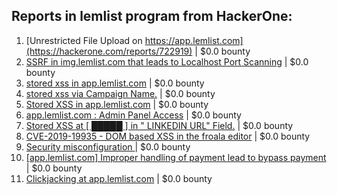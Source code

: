 ## Reports in lemlist program from HackerOne:
1. [Unrestricted File Upload on https://app.lemlist.com](https://hackerone.com/reports/722919) | $0.0 bounty
2. [SSRF in img.lemlist.com that leads to Localhost Port Scanning](https://hackerone.com/reports/783392) | $0.0 bounty
3. [stored xss in app.lemlist.com](https://hackerone.com/reports/919859) | $0.0 bounty
4. [stored xss via Campaign Name.](https://hackerone.com/reports/923679) | $0.0 bounty
5. [Stored XSS in app.lemlist.com](https://hackerone.com/reports/928816) | $0.0 bounty
6. [app.lemlist.com : Admin Panel Access](https://hackerone.com/reports/937921) | $0.0 bounty
7. [Stored XSS at [ █████ ] in " LINKEDIN URL" Field.](https://hackerone.com/reports/932557) | $0.0 bounty
8. [CVE-2019-19935 - DOM based XSS in the froala editor](https://hackerone.com/reports/938683) | $0.0 bounty
9. [Security misconfiguration ](https://hackerone.com/reports/1486327) | $0.0 bounty
10. [[app.lemlist.com] Improper handling of payment lead to bypass payment](https://hackerone.com/reports/1420697) | $0.0 bounty
11. [Clickjacking at  app.lemlist.com](https://hackerone.com/reports/1574017) | $0.0 bounty